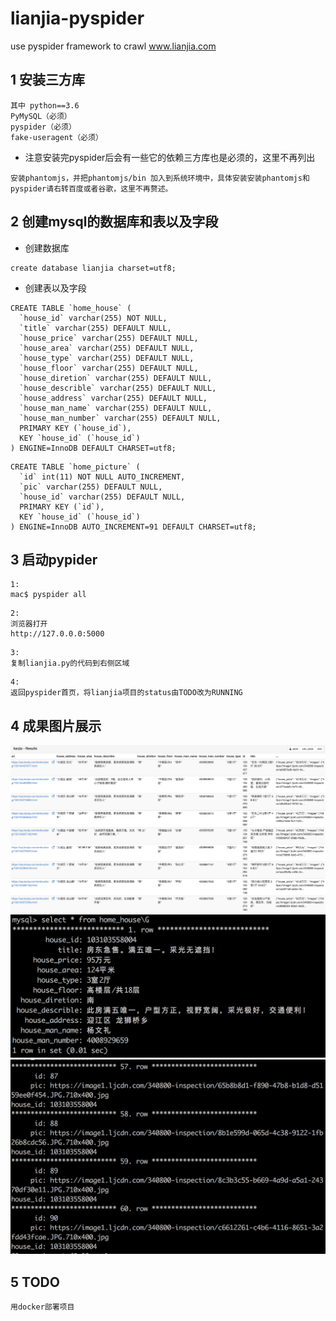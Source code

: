 # lianjia-pyspider
use pyspider framework to crawl www.lianjia.com


## 1 安装三方库
```
其中 python==3.6
PyMySQL（必须）
pyspider（必须）
fake-useragent（必须）
```
- 注意安装完pyspider后会有一些它的依赖三方库也是必须的，这里不再列出
```
安装phantomjs，并把phantomjs/bin 加入到系统环境中，具体安装安装phantomjs和pyspider请右转百度或者谷歌，这里不再赘述。
```

## 2 创建mysql的数据库和表以及字段
- 创建数据库
```
create database lianjia charset=utf8;
```

- 创建表以及字段
```
CREATE TABLE `home_house` (
  `house_id` varchar(255) NOT NULL,
  `title` varchar(255) DEFAULT NULL,
  `house_price` varchar(255) DEFAULT NULL,
  `house_area` varchar(255) DEFAULT NULL,
  `house_type` varchar(255) DEFAULT NULL,
  `house_floor` varchar(255) DEFAULT NULL,
  `house_diretion` varchar(255) DEFAULT NULL,
  `house_describle` varchar(255) DEFAULT NULL,
  `house_address` varchar(255) DEFAULT NULL,
  `house_man_name` varchar(255) DEFAULT NULL,
  `house_man_number` varchar(255) DEFAULT NULL,
  PRIMARY KEY (`house_id`),
  KEY `house_id` (`house_id`)
) ENGINE=InnoDB DEFAULT CHARSET=utf8;

```
```
CREATE TABLE `home_picture` (
  `id` int(11) NOT NULL AUTO_INCREMENT,
  `pic` varchar(255) DEFAULT NULL,
  `house_id` varchar(255) DEFAULT NULL,
  PRIMARY KEY (`id`),
  KEY `house_id` (`house_id`)
) ENGINE=InnoDB AUTO_INCREMENT=91 DEFAULT CHARSET=utf8;
```

## 3 启动pypider
```
1:
mac$ pyspider all
```
```
2:
浏览器打开
http://127.0.0.0:5000
```
```
3:
复制lianjia.py的代码到右侧区域
```
```
4:
返回pyspider首页，将lianjia项目的status由TODO改为RUNNING
```

## 4 成果图片展示
![爬取结果部分展示](https://github.com/xjblszyy/lianjia-pyspider/blob/master/result_images/01.png)
![数据库数据展示](https://github.com/xjblszyy/lianjia-pyspider/blob/master/result_images/02.png)
![数据库数据展示](https://github.com/xjblszyy/lianjia-pyspider/blob/master/result_images/03.png)

## 5 TODO
```
用docker部署项目
```
